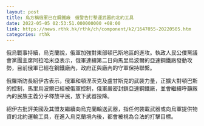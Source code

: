 ```yaml
---
layout: post
title: 烏方稱俄軍已在鋼鐵廠　俄警告打擊運武器的北約工具
date: 2022-05-05 02:53:51.000000000 +08:00
link: https://news.rthk.hk/rthk/ch/component/k2/1647055-20220505.htm
categories: rthk
---
```


俄烏戰事持續，烏克蘭說，俄軍加強對東部頓巴斯地區的進攻。執政人民公僕黨議會黨團主席阿拉哈米亞表示，俄軍連續第二日向馬里烏波爾的亞速鋼鐵廠發動攻勢，目前俄軍已經在鋼鐵廠內，政府正與廠內的守軍保持聯繫。

俄羅斯防長紹伊古表示，俄軍和頓涅茨克及盧甘斯克的武裝力量，正擴大對頓巴斯的控制，馬里烏波爾已經被俄軍控制，俄軍嚴密封鎖亞速鋼鐵廠，並會繼續呼籲廠內的民族主義分子釋放平民，放下武器投降。

紹伊古批評美國及其盟友繼續向烏克蘭輸送武器，指任何裝載武器或向烏軍提供物資的北約運輸工具，在進入烏克蘭境內後，都會被視為合法的打擊目標。
